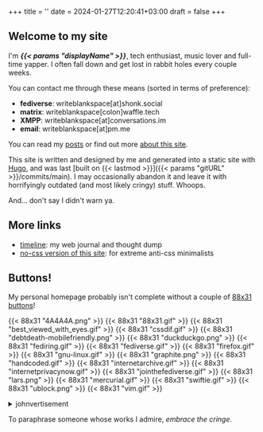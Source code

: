 +++
title = ''
date = 2024-01-27T12:20:41+03:00
draft = false
+++

## Welcome to my site

I'm ***{{< params "displayName" >}}***, tech enthusiast, music lover and full-time yapper. I often fall down and get lost in rabbit holes every couple weeks.

You can contact me through these means (sorted in terms of preference):

- **fediverse**: writeblankspace[at]shonk.social
- **matrix**: writeblankspace[colon]waffle.tech
- **XMPP**: writeblankspace[at]conversations.im
- **email**: writeblankspace[at]pm.me

You can read my [posts](/posts/) or find out more [about this site](/about/). 

This site is written and designed by me and generated into a static site with [Hugo](https://gohugo.io), and was last [built on {{< lastmod >}}]({{< params "gitURL" >}}/commits/main). I may occasionally abandon it and leave it with horrifyingly outdated (and most likely cringy) stuff. Whoops.

And... don't say I didn't warn ya.

## More links

- [timeline](/timeline/): my web journal and thought dump
- [no-css version of this site](https://writeblankspace-no-css.netlify.app/): for extreme anti-css minimalists

## Buttons!

My personal homepage probably isn't complete without a couple of [88x31 buttons](/posts/2024/07/29/88x31-buttons)!

{{< 88x31 "4A4A4A.png" >}}
{{< 88x31 "88x31.gif" >}}
{{< 88x31 "best_viewed_with_eyes.gif" >}}
{{< 88x31 "cssdif.gif" >}}
{{< 88x31 "debtdeath-mobilefriendly.png" >}}
{{< 88x31 "duckduckgo.png" >}}
{{< 88x31 "fediring.gif" >}}
{{< 88x31 "fediverse.gif" >}}
{{< 88x31 "firefox.gif" >}}
{{< 88x31 "gnu-linux.gif" >}}
{{< 88x31 "graphite.png" >}}
{{< 88x31 "handcoded.gif" >}}
{{< 88x31 "internetarchive.gif" >}}
{{< 88x31 "internetprivacynow.gif" >}}
{{< 88x31 "jointhefediverse.gif" >}}
{{< 88x31 "lars.png" >}}
{{< 88x31 "mercurial.gif" >}}
{{< 88x31 "swiftie.gif" >}}
{{< 88x31 "ublock.png" >}}
{{< 88x31 "vim.gif" >}}

<details>
    <summary>johnvertisement</summary>
    <iframe src="https://john.citrons.xyz/embed?ref={{< params "baseURL" >}}" style="margin-left:auto;display:block;margin-right:auto;max-width:732px;width:100%;height:94px;border:none;"></iframe>
</details>


To paraphrase someone whose works I admire, *embrace the cringe*.
